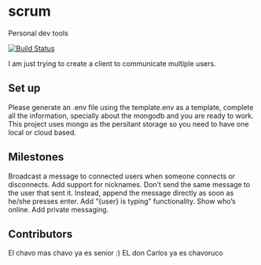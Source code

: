 # scrum
Personal dev tools

[![Build Status](https://travis-ci.com/carlospatinos/scrum.svg?branch=main)](https://travis-ci.com/carlospatinos/scrum)

I am just trying to create a client to communicate multiple users.

## Set up
Please generate an .env file using the template.env as a template, complete all the information, specially about the mongodb and you are ready to work. This project uses mongo as the persitant storage so you need to have one local or cloud based.

## Milestones
Broadcast a message to connected users when someone connects or disconnects.
Add support for nicknames.
Don’t send the same message to the user that sent it. Instead, append the message directly as soon as he/she presses enter.
Add “{user} is typing” functionality.
Show who’s online.
Add private messaging. 


## Contributors
El chavo mas chavo ya es senior :) 
EL don Carlos ya es chavoruco 
